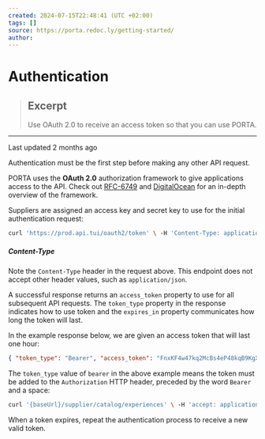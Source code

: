 ```yaml
---
created: 2024-07-15T22:48:41 (UTC +02:00)
tags: []
source: https://porta.redoc.ly/getting-started/
author: 
---
```


# Authentication

> ## Excerpt
> Use OAuth 2.0 to receive an access token so that you can use PORTA.

---
Last updated 2 months ago

Authentication must be the first step before making any other API request.

PORTA uses the **OAuth 2.0** authorization framework to give applications access to the API. Check out [RFC-6749][1] and [DigitalOcean][2] for an in-depth overview of the framework.

Suppliers are assigned an access key and secret key to use for the initial authentication request:

```bash
curl 'https://prod.api.tui/oauth2/token' \ -H 'Content-Type: application/x-www-form-urlencoded' \ -d 'client_id={accessKey}' \ -d 'client_secret={secretKey}' \ -d 'grant_type=client_credentials'
```

##### Content-Type

Note the `Content-Type` header in the request above. This endpoint does not accept other header values, such as `application/json`.

A successful response returns an `access_token` property to use for all subsequent API requests. The `token_type` property in the response indicates how to use token and the `expires_in` property communicates how long the token will last.

In the example response below, we are given an access token that will last one hour:

```json
{ "token_type": "Bearer", "access_token": "FnxKF4w47kq2McBs4eP48kqB9KgX", "client_id": "KSc6yRCwWpTq4xdrQL5mxxGgve23WBJK", "scope": "musement-porta-product.write musement-porta-product.all musement-porta-product.read", "expires_in": 3599, "issued_at": 1678189085804 }
```

The `token_type` value of `bearer` in the above example means the token must be added to the `Authorization` HTTP header, preceded by the word `Bearer` and a space:

```bash
curl '{baseUrl}/supplier/catalog/experiences' \ -H 'accept: application/json' \ -H 'accept-version: vnd.porta-api.v1' \ -H 'Authorization: Bearer FnxKF4w47kq2McBs4eP48kqB9KgX'
```

When a token expires, repeat the authentication process to receive a new valid token.

[1]: https://datatracker.ietf.org/doc/html/rfc6749
[2]: https://www.digitalocean.com/community/tutorials/an-introduction-to-oauth-2
